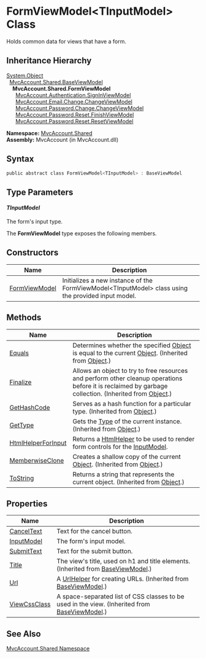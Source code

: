 FormViewModel&lt;TInputModel> Class
===================================
Holds common data for views that have a form.


Inheritance Hierarchy
---------------------
[System.Object][1]  
  [MvcAccount.Shared.BaseViewModel][2]  
    **MvcAccount.Shared.FormViewModel<TInputModel>**  
      [MvcAccount.Authentication.SignInViewModel][3]  
      [MvcAccount.Email.Change.ChangeViewModel][4]  
      [MvcAccount.Password.Change.ChangeViewModel][5]  
      [MvcAccount.Password.Reset.FinishViewModel][6]  
      [MvcAccount.Password.Reset.ResetViewModel][7]  

**Namespace:** [MvcAccount.Shared][8]  
**Assembly:** MvcAccount (in MvcAccount.dll)

Syntax
------

```csharp
public abstract class FormViewModel<TInputModel> : BaseViewModel
```


Type Parameters
---------------

#### *TInputModel*
The form's input type.

The **FormViewModel<TInputModel>** type exposes the following members.


Constructors
------------

Name                            | Description                                                                                           
------------------------------- | ----------------------------------------------------------------------------------------------------- 
[FormViewModel<TInputModel>][9] | Initializes a new instance of the FormViewModel&lt;TInputModel> class using the provided input model. 


Methods
-------

Name                     | Description                                                                                                                                                
------------------------ | ---------------------------------------------------------------------------------------------------------------------------------------------------------- 
[Equals][10]             | Determines whether the specified [Object][1] is equal to the current [Object][1]. (Inherited from [Object][1].)                                            
[Finalize][11]           | Allows an object to try to free resources and perform other cleanup operations before it is reclaimed by garbage collection. (Inherited from [Object][1].) 
[GetHashCode][12]        | Serves as a hash function for a particular type. (Inherited from [Object][1].)                                                                             
[GetType][13]            | Gets the [Type][14] of the current instance. (Inherited from [Object][1].)                                                                                 
[HtmlHelperForInput][15] | Returns a [HtmlHelper<TModel>][16] to be used to render form controls for the [InputModel][17].                                                            
[MemberwiseClone][18]    | Creates a shallow copy of the current [Object][1]. (Inherited from [Object][1].)                                                                           
[ToString][19]           | Returns a string that represents the current object. (Inherited from [Object][1].)                                                                         


Properties
----------

Name               | Description                                                                                        
------------------ | -------------------------------------------------------------------------------------------------- 
[CancelText][20]   | Text for the cancel button.                                                                        
[InputModel][17]   | The form's input model.                                                                            
[SubmitText][21]   | Text for the submit button.                                                                        
[Title][22]        | The view's title, used on h1 and title elements. (Inherited from [BaseViewModel][2].)              
[Url][23]          | A [UrlHelper][24] for creating URLs. (Inherited from [BaseViewModel][2].)                          
[ViewCssClass][25] | A space-separated list of CSS classes to be used in the view. (Inherited from [BaseViewModel][2].) 


See Also
--------
[MvcAccount.Shared Namespace][8]  

[1]: http://msdn2.microsoft.com/en-us/library/e5kfa45b
[2]: ../BaseViewModel/README.md
[3]: ../../MvcAccount.Authentication/SignInViewModel/README.md
[4]: ../../MvcAccount.Email.Change/ChangeViewModel/README.md
[5]: ../../MvcAccount.Password.Change/ChangeViewModel/README.md
[6]: ../../MvcAccount.Password.Reset/FinishViewModel/README.md
[7]: ../../MvcAccount.Password.Reset/ResetViewModel/README.md
[8]: ../README.md
[9]: _ctor.md
[10]: http://msdn2.microsoft.com/en-us/library/bsc2ak47
[11]: http://msdn2.microsoft.com/en-us/library/4k87zsw7
[12]: http://msdn2.microsoft.com/en-us/library/zdee4b3y
[13]: http://msdn2.microsoft.com/en-us/library/dfwy45w9
[14]: http://msdn2.microsoft.com/en-us/library/42892f65
[15]: HtmlHelperForInput.md
[16]: http://msdn2.microsoft.com/en-us/library/dd492619
[17]: InputModel.md
[18]: http://msdn2.microsoft.com/en-us/library/57ctke0a
[19]: http://msdn2.microsoft.com/en-us/library/7bxwbwt2
[20]: CancelText.md
[21]: SubmitText.md
[22]: ../BaseViewModel/Title.md
[23]: ../BaseViewModel/Url.md
[24]: http://msdn2.microsoft.com/en-us/library/dd492578
[25]: ../BaseViewModel/ViewCssClass.md